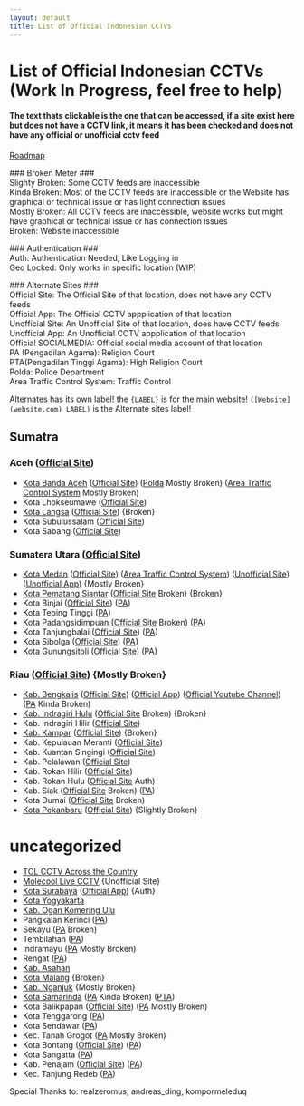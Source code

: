 ```yaml
---
layout: default
title: List of Official Indonesian CCTVs
---
```


# List of Official Indonesian CCTVs (Work In Progress, feel free to help)
#### The text thats clickable is the one that can be accessed, if a site exist here but does not have a CCTV link, it means it has been checked and does not have any official or unofficial cctv feed
[Roadmap](indonesian-cctv-roadmap)

\### Broken Meter ###  
Slighty Broken: Some CCTV feeds are inaccessible  
Kinda Broken: Most of the CCTV feeds are inaccessible or the Website has graphical or technical issue or has light connection issues  
Mostly Broken: All CCTV feeds are inaccessible, website works but might have graphical or technical issue or has connection issues  
Broken: Website inaccessible  

\### Authentication ###  
Auth: Authentication Needed, Like Logging in  
Geo Locked: Only works in specific location (WIP)  

\### Alternate Sites ###  
Official Site: The Official Site of that location, does not have any CCTV feeds  
Official App: The Official CCTV appplication of that location  
Unofficial Site: An Unofficial Site of that location, does have CCTV feeds  
Unofficial App: An Unofficial CCTV appplication of that location  
Official SOCIALMEDIA: Official social media account of that location  
PA (Pengadilan Agama): Religion Court  
PTA(Pengadilan Tinggi Agama): High Religion Court  
Polda: Police Department  
Area Traffic Control System: Traffic Control  

Alternates has its own label! the `{LABEL}` is for the main website! `([Website](website.com) LABEL)` is the Alternate sites label!

## Sumatra

### Aceh ([Official Site](http://acehprov.go.id))
* [Kota Banda Aceh](https://cctv.bandaacehkota.go.id) ([Official Site](https://bandaacehkota.go.id)) ([Polda](https://ditlantaspoldaaceh.com/cctv-bandaaceh) Mostly Broken) ([Area Traffic Control System](http://atcs.bandaacehkota.go.id) Mostly Broken)
* Kota Lhokseumawe ([Official Site](https://lhokseumawekota.go.id))
* [Kota Langsa](https://cctv.langsakota.go.id) ([Official Site](https://www.langsakota.go.id)) {Broken}
* Kota Subulussalam ([Official Site](http://subulussalamkota.go.id))
* Kota Sabang ([Official Site](https://sabangkota.go.id))

### Sumatera Utara ([Official Site](https://sumutprov.go.id))
* [Kota Medan](https://newsmartprovince.sumutprov.go.id/User/sub_menu/1400) ([Official Site](https://portal.pemkomedan.go.id)) ([Area Traffic Control System](https://atcsdishub.pemkomedan.go.id)) ([Unofficial Site](https://api.charzone95.web.id/cctv-medan/new-list.php)) ([Unofficial App](https://play.google.com/store/apps/details?id=id.web.charzone95.cctv_medan)) {Mostly Broken}
* [Kota Pematang Siantar](http://cctv.pematangsiantar.go.id) ([Official Site](http://www.pematangsiantar.go.id) Broken) {Broken}
* Kota Binjai ([Official Site](https://binjaikota.go.id)) ([PA](https://cctv.badilag.net/display/satker/24742f0fe12b49a9217aec22f194833e))
* Kota Tebing Tinggi ([PA](https://cctv.badilag.net/display/satker/d9e84c5afd489d47bbd4d9052c0d3904))
* Kota Padangsidimpuan ([Official Site](http://www.padangsidimpuankota.go.id) Broken) ([PA](https://cctv.badilag.net/display/satker/db7c11d941394b483eccedbb2d1731c7))
* Kota Tanjungbalai ([Official Site](https://portal.tanjungbalaikota.go.id)) ([PA](https://cctv.badilag.net/display/satker/dc85fa73b52366af000a892cf162ace0))
* Kota Sibolga ([Official Site](https://www.sibolgakota.go.id)) ([PA](https://cctv.badilag.net/display/satker/3ee7f0f44ad00b0d315f9e363b8a13b3))
* Kota Gunungsitoli ([Official Site](https://gunungsitolikota.go.id)) ([PA](https://cctv.badilag.net/display/satker/23efcabd9f9ae301b91e1bfa6323439a))

### Riau ([Official Site](https://www.riau.go.id)) {Mostly Broken}
* [Kab. Bengkalis](https://cctv.bengkaliskab.go.id) ([Official Site](https://www.bengkaliskab.go.id)) ([Official App](https://play.google.com/store/apps/details?id=bengkaliskab.go.id.cctv)) ([Official Youtube Channel](https://www.youtube.com/@CCTVBengkalis)) ([PA](https://www.pa-bengkalis.go.id/cctv-online-pa-bengkalis) Kinda Broken)
* [Kab. Indragiri Hulu](https://cctv.inhukab.go.id) ([Official Site](https://www.inhukab.go.id) Broken) {Broken}
* Kab. Indragiri Hilir ([Official Site](https://www.inhilkab.go.id))
* [Kab. Kampar](http://cctvdishubkampar.co.id) ([Official Site](https://kamparkab.go.id)) {Broken}
* Kab. Kepulauan Meranti ([Official Site](https://www.merantikab.go.id))
* Kab. Kuantan Singingi ([Official Site](https://www.kuansing.go.id))
* Kab. Pelalawan ([Official Site](https://www.pelalawankab.go.id))
* Kab. Rokan Hilir ([Official Site](https://rohilkab.go.id))
* Kab. Rokan Hulu ([Official Site](https://www.rokanhulukab.go.id) Auth)
* Kab. Siak ([Official Site](https://www.siakkab.go.id) Broken) ([PA](https://www.pa-siak.go.id/tentang-pengadian/cctv-pa-siak.html))
* Kota Dumai ([Official Site](https://www.dumaikota.go.id) Broken)
* [Kota Pekanbaru](https://cctv.pekanbaru.go.id) ([Official Site](https://www.pekanbaru.go.id)) {Slightly Broken}

# uncategorized
* [TOL CCTV Across the Country](https://binamarga.pu.go.id/index.php/contents/cctv_inframe)
* [Molecool Live CCTV](https://molecool.id/live-cctv) {Unofficial Site}
* [Kota Surabaya](http://36.66.208.112) ([Official App](https://play.google.com/store/apps/details?id=com.edishub.sitsdishubsurabaya)) {Auth}
* [Kota Yogyakarta](https://cctv.jogjakota.go.id)
* [Kab. Ogan Komering Ulu](http://cctv.okukab.go.id)
* Pangkalan Kerinci ([PA](https://www.pa-pangkalankerinci.go.id/berita/cctv-pa-pkc))
* Sekayu ([PA](https://www.pa-sekayu.go.id/berita/cctv) Broken)
* Tembilahan ([PA](https://pa-tembilahan.go.id/index.php?option=com_content&view=article&id=675&Itemid=103))
* Indramayu ([PA](https://www.cctv.pa-indramayu.go.id) Mostly Broken)
* Rengat ([PA](https://pa-rengat.go.id/new/en/publikasi/informasi-lainnya/cctv-pengadilan-agama-rengat.html))
* [Kab. Asahan](https://cctv.asahankab.go.id)
* [Kota Malang](https://cctv.malangkota.go.id) {Broken}
* [Kab. Nganjuk](https://cctv.nganjukkab.go.id) {Mostly Broken}
* [Kota Samarinda](https://diskominfo.samarindakota.go.id/media/cctv) ([PA](https://sinergitas.pta-samarinda.go.id/home/cctv-pa-samarinda) Kinda Broken) ([PTA](https://sinergitas.pta-samarinda.go.id/home/cctv-pta-samarinda)) 
* Kota Balikpapan ([Official Site](https://web.balikpapan.go.id)) ([PA](https://sinergitas.pta-samarinda.go.id/home/cctv-pa-balikpapan) Mostly Broken)
* Kota Tenggarong ([PA](https://sinergitas.pta-samarinda.go.id/home/cctv-pa-tenggarong))
* Kota Sendawar ([PA](https://sinergitas.pta-samarinda.go.id/home/cctv-pa-sendawar))
* Kec. Tanah Grogot ([PA](https://sinergitas.pta-samarinda.go.id/home/cctv-pa-tanah-grogot) Mostly Broken)
* Kota Bontang ([Official Site](https://www.bontangkota.go.id)) ([PA](https://sinergitas.pta-samarinda.go.id/home/cctv-pa-bontang))
* Kota Sangatta ([PA](https://sinergitas.pta-samarinda.go.id/home/cctv-pa-sangatta))
* Kab. Penajam ([Official Site](http://www.penajamkab.go.id)) ([PA](https://sinergitas.pta-samarinda.go.id/home/cctv-pa-penajam))
* Kec. Tanjung Redeb ([PA](https://sinergitas.pta-samarinda.go.id/home/cctv-pa-tanjung-redeb))

<footer>Special Thanks to: realzeromus, andreas_ding, kompormeleduq</footer>